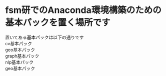 # fsm研でのAnaconda環境構築のための基本パックを置く場所です
置いてある基本パックは以下の通りです \
cv基本パック \
geo基本パック \
graph基本パック \
nlp基本パック \
geo基本パック
